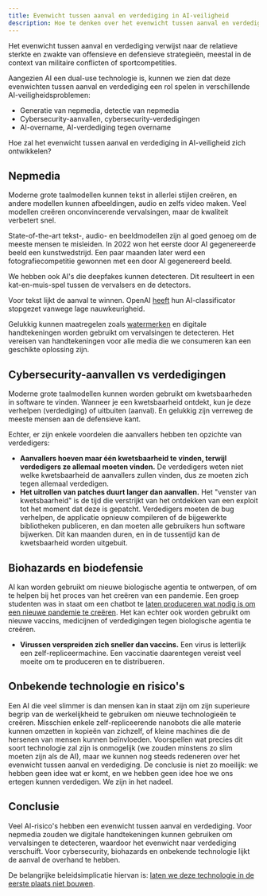 ```yaml
---
title: Evenwicht tussen aanval en verdediging in AI-veiligheid
description: Hoe te denken over het evenwicht tussen aanval en verdediging in AI-veiligheid
---
```


Het evenwicht tussen aanval en verdediging verwijst naar de relatieve sterkte en zwakte van offensieve en defensieve strategieën, meestal in de context van militaire conflicten of sportcompetities.

Aangezien AI een dual-use technologie is, kunnen we zien dat deze evenwichten tussen aanval en verdediging een rol spelen in verschillende AI-veiligheidsproblemen:

- Generatie van nepmedia, detectie van nepmedia
- Cybersecurity-aanvallen, cybersecurity-verdedigingen
- AI-overname, AI-verdediging tegen overname

Hoe zal het evenwicht tussen aanval en verdediging in AI-veiligheid zich ontwikkelen?

## Nepmedia

Moderne grote taalmodellen kunnen tekst in allerlei stijlen creëren, en andere modellen kunnen afbeeldingen, audio en zelfs video maken.
Veel modellen creëren onconvincerende vervalsingen, maar de kwaliteit verbetert snel.

State-of-the-art tekst-, audio- en beeldmodellen zijn al goed genoeg om de meeste mensen te misleiden.
In 2022 won het eerste door AI gegenereerde beeld een kunstwedstrijd.
Een paar maanden later werd een fotografiecompetitie gewonnen met een door AI gegenereerd beeld.

We hebben ook AI's die deepfakes kunnen detecteren.
Dit resulteert in een kat-en-muis-spel tussen de vervalsers en de detectors.

Voor tekst lijkt de aanval te winnen.
OpenAI [heeft](https://news.ycombinator.com/item?id=36862850) hun AI-classificator stopgezet vanwege lage nauwkeurigheid.

Gelukkig kunnen maatregelen zoals [watermerken](https://arxiv.org/abs/2303.07205) en digitale handtekeningen worden gebruikt om vervalsingen te detecteren.
Het vereisen van handtekeningen voor alle media die we consumeren kan een geschikte oplossing zijn.

## Cybersecurity-aanvallen vs verdedigingen

Moderne grote taalmodellen kunnen worden gebruikt om kwetsbaarheden in software te vinden.
Wanneer je een kwetsbaarheid ontdekt, kun je deze verhelpen (verdediging) of uitbuiten (aanval).
En gelukkig zijn verreweg de meeste mensen aan de defensieve kant.

Echter, er zijn enkele voordelen die aanvallers hebben ten opzichte van verdedigers:

- **Aanvallers hoeven maar één kwetsbaarheid te vinden, terwijl verdedigers ze allemaal moeten vinden.** De verdedigers weten niet welke kwetsbaarheid de aanvallers zullen vinden, dus ze moeten zich tegen allemaal verdedigen.
- **Het uitrollen van patches duurt langer dan aanvallen.** Het "venster van kwetsbaarheid" is de tijd die verstrijkt van het ontdekken van een exploit tot het moment dat deze is gepatcht. Verdedigers moeten de bug verhelpen, de applicatie opnieuw compileren of de bijgewerkte bibliotheken publiceren, en dan moeten alle gebruikers hun software bijwerken. Dit kan maanden duren, en in de tussentijd kan de kwetsbaarheid worden uitgebuit.

## Biohazards en biodefensie

AI kan worden gebruikt om nieuwe biologische agentia te ontwerpen, of om te helpen bij het proces van het creëren van een pandemie.
Een groep studenten was in staat om een chatbot te [laten produceren wat nodig is om een nieuwe pandemie te creëren](https://arxiv.org/abs/2306.03809).
Het kan echter ook worden gebruikt om nieuwe vaccins, medicijnen of verdedigingen tegen biologische agentia te creëren.

- **Virussen verspreiden zich sneller dan vaccins.** Een virus is letterlijk een zelf-repliceermachine. Een vaccinatie daarentegen vereist veel moeite om te produceren en te distribueren.

## Onbekende technologie en risico's

Een AI die veel slimmer is dan mensen kan in staat zijn om zijn superieure begrip van de werkelijkheid te gebruiken om nieuwe technologieën te creëren.
Misschien enkele zelf-repliceerende nanobots die alle materie kunnen omzetten in kopieën van zichzelf, of kleine machines die de hersenen van mensen kunnen beïnvloeden.
Voorspellen wat precies dit soort technologie zal zijn is onmogelijk (we zouden minstens zo slim moeten zijn als de AI), maar we kunnen nog steeds redeneren over het evenwicht tussen aanval en verdediging.
De conclusie is niet zo moeilijk: we hebben geen idee wat er komt, en we hebben geen idee hoe we ons ertegen kunnen verdedigen.
We zijn in het nadeel.

## Conclusie

Veel AI-risico's hebben een evenwicht tussen aanval en verdediging.
Voor nepmedia zouden we digitale handtekeningen kunnen gebruiken om vervalsingen te detecteren, waardoor het evenwicht naar verdediging verschuift.
Voor cybersecurity, biohazards en onbekende technologie lijkt de aanval de overhand te hebben.

De belangrijke beleidsimplicatie hiervan is: [laten we deze technologie in de eerste plaats niet bouwen](/proposal).
